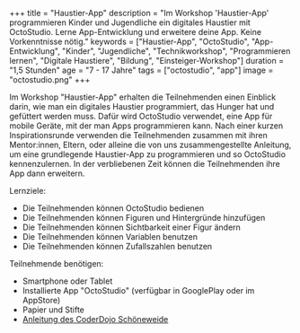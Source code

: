 +++
title = "Haustier-App"
description = "Im Workshop 'Haustier-App' programmieren Kinder und Jugendliche ein digitales Haustier mit OctoStudio. Lerne App-Entwicklung und erweitere deine App. Keine Vorkenntnisse nötig."
keywords = ["Haustier-App", "OctoStudio", "App-Entwicklung", "Kinder", "Jugendliche", "Technikworkshop", "Programmieren lernen", "Digitale Haustiere", "Bildung", "Einsteiger-Workshop"]
duration = "1,5 Stunden"
age = "7 - 17 Jahre"
tags = ["octostudio", "app"]
image = "octostudio.png"
+++

Im Workshop "Haustier-App" erhalten die Teilnehmenden einen Einblick darin, 
wie man ein digitales Haustier programmiert, das Hunger hat und gefüttert werden muss. 
Dafür wird OctoStudio verwendet, eine App für mobile Geräte, mit der man Apps programmieren kann. 
Nach einer kurzen Inspirationsrunde verwenden die Teilnehmenden zusammen mit ihren Mentor:innen, Eltern, oder alleine die von uns zusammengestellte Anleitung, um eine grundlegende Haustier-App zu programmieren und so OctoStudio kennenzulernen. In der verbliebenen Zeit können die Teilnehmenden ihre App dann erweitern.

Lernziele:
* Die Teilnehmenden können OctoStudio bedienen
* Die Teilnehmenden können Figuren und Hintergründe hinzufügen
* Die Teilnehmenden können Sichtbarkeit einer Figur ändern
* Die Teilnehmenden können Variablen benutzen
* Die Teilnehmenden können Zufallszahlen benutzen

Teilnehmende benötigen:
* Smartphone oder Tablet
* Installierte App "OctoStudio" (verfügbar in GooglePlay oder im AppStore)
* Papier und Stifte
* [Anleitung des CoderDojo Schöneweide](https://coderdojo-schoeneweide.github.io/docs/anleitung-octostudio-haustierapp.pdf)
